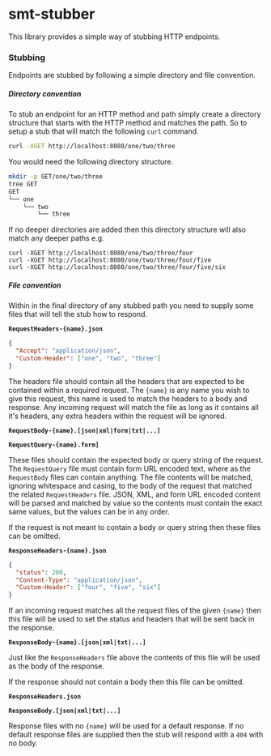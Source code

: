 <!---
Copyright 2015 Karl Bennett

Licensed under the Apache License, Version 2.0 (the "License");
you may not use this file except in compliance with the License.
You may obtain a copy of the License at

    http://www.apache.org/licenses/LICENSE-2.0

Unless required by applicable law or agreed to in writing, software
distributed under the License is distributed on an "AS IS" BASIS,
WITHOUT WARRANTIES OR CONDITIONS OF ANY KIND, either express or implied.
See the License for the specific language governing permissions and
limitations under the License.
-->
smt-stubber
===========

This library provides a simple way of stubbing HTTP endpoints.

### Stubbing

Endpoints are stubbed by following a simple directory and file convention.

##### Directory convention

To stub an endpoint for an HTTP method and path simply create a directory structure that starts with the HTTP method and 
matches the path. So to setup a stub that will match the following `curl` command.
```bash
curl -XGET http://localhost:8080/one/two/three
```

You would need the following directory structure.
```bash
mkdir -p GET/one/two/three
tree GET
GET
└── one
    └── two
        └── three
```

If no deeper directories are added then this directory structure will also match any deeper paths e.g.
```
curl -XGET http://localhost:8080/one/two/three/four
curl -XGET http://localhost:8080/one/two/three/four/five
curl -XGET http://localhost:8080/one/two/three/four/five/six
```

##### File convention

Within in the final directory of any stubbed path you need to supply some files that will tell the stub how to respond. 

**`RequestHeaders-{name}.json`**
```json
{
  "Accept": "application/json",
  "Custom-Header": ["one", "two", "three"]
}
```
The headers file should contain all the headers that are expected to be contained within a required request. The 
`{name}` is any name you wish to give this request, this name is used to match the headers to a body and response. Any 
incoming request will match the file as long as it contains all it's headers, any extra headers within the request will 
be ignored.

**`RequestBody-{name}.[json|xml|form|txt|...]`**

**`RequestQuery-{name}.form]`**

These files should contain the expected body or query string of the request. The `RequestQuery` file must contain form 
URL encoded text, where as the `RequestBody` files can contain anything. The file contents will be matched, ignoring 
whitespace and casing, to the body of the request that matched the related `RequestHeaders` file. JSON, XML, and 
form URL encoded content will be parsed and matched by value so the contents must contain the exact same values, but the 
values can be in any order.

If the request is not meant to contain a body or query string then these files can be omitted.

**`ResponseHeaders-{name}.json`**
```json
{
  "status": 200,
  "Content-Type": "application/json",
  "Custom-Header": ["four", "five", "six"]
}
```
If an incoming request matches all the request files of the given `{name}` then this file will be used to set the status
and headers that will be sent back in the response.

**`ResponseBody-{name}.[json|xml|txt|...]`**

Just like the `ResponseHeaders` file above the contents of this file will be used as the body of the response. 

If the response should not contain a body then this file can be omitted.

**`ResponseHeaders.json`**

**`ResponseBody.[json|xml|txt|...]`**

Response files with no `{name}` will be used for a default response. If no default response files are supplied then the
stub will respond with a `404` with no body.